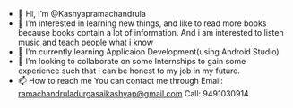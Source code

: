 - 👋 Hi, I’m @Kashyapramachandrula
- 👀 I’m interested in learning new things, and like to read more books because books contain a lot of information.
And i am interested to listen music and teach people what i know 
- 🌱 I’m currently learning Applicaion Development(using Android Studio)
- 💞️ I’m looking to collaborate on some Internships to gain some experience such that i can be honest to my job in my future.
- 📫 How to reach me You can contact me through 
Email: ramachandruladurgasaikashyap@gmail.com
Call: 9491030914

<!---
kashyapramachandrula/kashyapramachandrula is a ✨ special ✨ repository because its `README.md` (this file) appears on your GitHub profile.
You can click the Preview link to take a look at your changes.
--->
